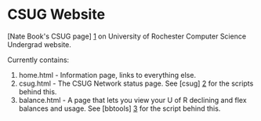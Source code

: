 # CSUG Website

[Nate Book's CSUG page] [1] on University of Rochester Computer Science Undergrad website.

Currently contains:

1. home.html - Information page, links to everything else.
2. csug.html - The CSUG Network status page. See [csug] [2] for the scripts behind this.
3. balance.html - A page that lets you view your U of R declining and flex balances and usage. See [bbtools] [3] for the script behind this.

 [1]: http://csug.rochester.edu/u/nbook/  "Nate Book"
 [2]: https://github.com/RocHack/csugnet/ "CSUG Network Scripts"
 [3]: https://github.com/RocHack/bbtools/ "Blackboard Tools Scripts"

